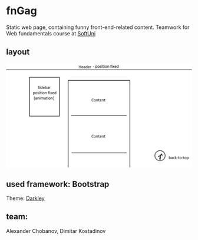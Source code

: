 # fnGag
Static web page, containing funny front-end-related content. Teamwork for Web fundamentals course at [SoftUni](https://softuni.bg, "SoftUni")
## layout
![alt tag](/Layout.png?raw=true "Layout scheme")
## used framework: Bootstrap
Theme: [Darkley](https://bootswatch.com/darkly/ "Darkley") 
## team:
Alexander Chobanov,
Dimitar Kostadinov
